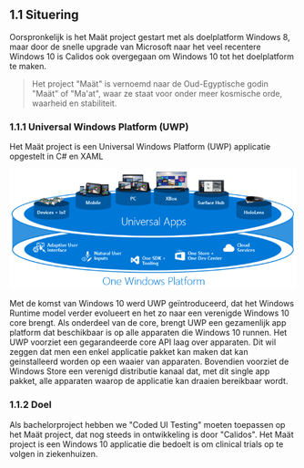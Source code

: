 ## 1.1 Situering

Oorspronkelijk is het Maät project gestart met als doelplatform Windows 8, maar door de snelle upgrade van Microsoft naar het veel recentere Windows 10 is Calidos ook overgegaan om Windows 10 tot het doelplatform te maken.

> Het project "Maät" is vernoemd naar de Oud-Egyptische godin "Maät" of "Ma'at", waar ze staat voor onder meer kosmische orde, waarheid en stabiliteit.


### 1.1.1 Universal Windows Platform (UWP)

Het Maät project is een Universal Windows Platform (UWP) applicatie opgestelt in C# en XAML

![Windows Core](/OverigeDocumenten/Afbeeldingen/windowscore.png)

Met de komst van Windows 10 werd UWP geïntroduceerd, dat het Windows Runtime model verder evolueert en het zo naar een verenigde Windows 10 core brengt. Als onderdeel van de core, brengt UWP een gezamenlijk app platform dat beschikbaar is op alle apparaten die Windows 10 runnen. Het UWP voorziet een gegarandeerde core API laag over apparaten. Dit wil zeggen dat men een enkel applicatie pakket kan maken dat kan geinstalleerd worden op een waaier van apparaten. Bovendien voorziet de Windows Store een verenigd distributie kanaal dat, met dit single app pakket, alle apparaten waarop de applicatie kan draaien bereikbaar wordt.


### 1.1.2 Doel

Als bachelorproject hebben we "Coded UI Testing" moeten toepassen op het Maät project, dat nog steeds in ontwikkeling is door "Calidos". Het Maät project is een Windows 10 applicatie die bedoelt is om clinical trials op te volgen in ziekenhuizen.